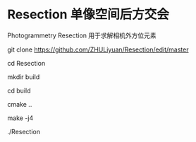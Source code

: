 # Resection 单像空间后方交会

Photogrammetry Resection
用于求解相机外方位元素

git clone https://github.com/ZHULiyuan/Resection/edit/master

cd Resection

mkdir build 

cd build 

cmake ..

make -j4

./Resection

